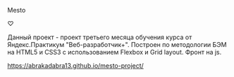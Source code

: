 Mesto

♡

Данный проект - проект третьего  месяца обучения курса от Яндекс.Практикум "Веб-разработчик+". Построен по методологии БЭМ на HTML5 и CSS3 с использованием Flexbox и Grid layout. Фронт на js.

https://abrakadabra13.github.io/mesto-project/

